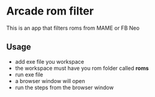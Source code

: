 # Arcade rom filter
This is an app that filters roms from MAME or FB Neo

## Usage
- add exe file you workspace
- the workspace must have you rom folder called <b>roms</b>
- run exe file
- a browser window will open 
- run the steps from the browser window


